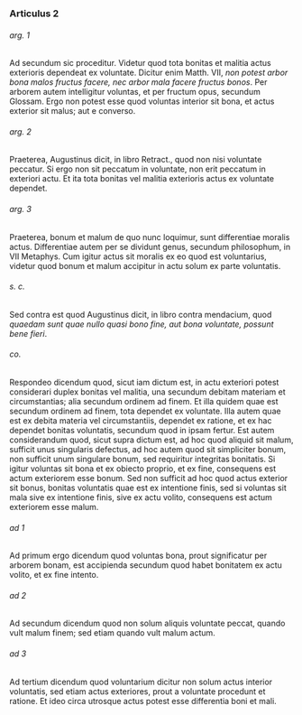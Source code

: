 ### Articulus 2

###### arg. 1
Ad secundum sic proceditur. Videtur quod tota bonitas et malitia actus exterioris dependeat ex voluntate. Dicitur enim Matth. VII, *non potest arbor bona malos fructus facere, nec arbor mala facere fructus bonos*. Per arborem autem intelligitur voluntas, et per fructum opus, secundum Glossam. Ergo non potest esse quod voluntas interior sit bona, et actus exterior sit malus; aut e converso.

###### arg. 2
Praeterea, Augustinus dicit, in libro Retract., quod non nisi voluntate peccatur. Si ergo non sit peccatum in voluntate, non erit peccatum in exteriori actu. Et ita tota bonitas vel malitia exterioris actus ex voluntate dependet.

###### arg. 3
Praeterea, bonum et malum de quo nunc loquimur, sunt differentiae moralis actus. Differentiae autem per se dividunt genus, secundum philosophum, in VII Metaphys. Cum igitur actus sit moralis ex eo quod est voluntarius, videtur quod bonum et malum accipitur in actu solum ex parte voluntatis.

###### s. c.
Sed contra est quod Augustinus dicit, in libro contra mendacium, quod *quaedam sunt quae nullo quasi bono fine, aut bona voluntate, possunt bene fieri*.

###### co.
Respondeo dicendum quod, sicut iam dictum est, in actu exteriori potest considerari duplex bonitas vel malitia, una secundum debitam materiam et circumstantias; alia secundum ordinem ad finem. Et illa quidem quae est secundum ordinem ad finem, tota dependet ex voluntate. Illa autem quae est ex debita materia vel circumstantiis, dependet ex ratione, et ex hac dependet bonitas voluntatis, secundum quod in ipsam fertur. Est autem considerandum quod, sicut supra dictum est, ad hoc quod aliquid sit malum, sufficit unus singularis defectus, ad hoc autem quod sit simpliciter bonum, non sufficit unum singulare bonum, sed requiritur integritas bonitatis. Si igitur voluntas sit bona et ex obiecto proprio, et ex fine, consequens est actum exteriorem esse bonum. Sed non sufficit ad hoc quod actus exterior sit bonus, bonitas voluntatis quae est ex intentione finis, sed si voluntas sit mala sive ex intentione finis, sive ex actu volito, consequens est actum exteriorem esse malum.

###### ad 1
Ad primum ergo dicendum quod voluntas bona, prout significatur per arborem bonam, est accipienda secundum quod habet bonitatem ex actu volito, et ex fine intento.

###### ad 2
Ad secundum dicendum quod non solum aliquis voluntate peccat, quando vult malum finem; sed etiam quando vult malum actum.

###### ad 3
Ad tertium dicendum quod voluntarium dicitur non solum actus interior voluntatis, sed etiam actus exteriores, prout a voluntate procedunt et ratione. Et ideo circa utrosque actus potest esse differentia boni et mali.

